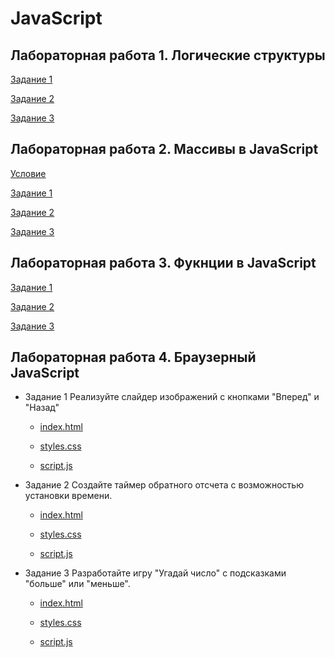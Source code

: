 # JavaScript
## Лабораторная работа 1. Логические структуры
 [Задание 1]()
 
 [Задание 2]()
 
 [Задание 3]()

## Лабораторная работа 2. Массивы в JavaScript
 [Условие](/image.png)
 
 [Задание 1](/pr1)
 
 [Задание 2](/pr2)
 
 [Задание 3](/pr3)

## Лабораторная работа 3. Фукнции в JavaScript
 [Задание 1](/zd1)
 
 [Задание 2](/zd2)
 
 [Задание 3](/zd3)

## Лабораторная работа 4. Браузерный JavaScript

* Задание 1 Реализуйте слайдер изображений с кнопками "Вперед" и "Назад"
   * [index.html](index1.htmll)
 
   * [styles.css](styles1.css)
 
   * [script.js](script1.js)

* Задание 2 Создайте таймер обратного отсчета с возможностью установки времени.
   * [index.html](index2.html)
 
   * [styles.css](styles2.css)
 
   * [script.js](script2.js)
* Задание 3  Разработайте игру "Угадай число" с подсказками "больше" или "меньше".
   * [index.html](Index.html)
 
   * [styles.css](styles.css)
 
   * [script.js](script.js)
